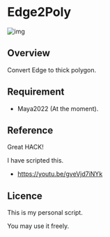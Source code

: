 # Edge2Poly

![img](https://github.com/Pikka2048/Edge2Poly/blob/master/image/EdgeToPolyOverView.png)

## Overview
Convert Edge to thick polygon.
## Requirement
- Maya2022 (At the moment).

## Reference
Great HACK!

I have scripted this.
- https://youtu.be/gveVjd7iNYk

## Licence

This is my personal script.

You may use it freely.
